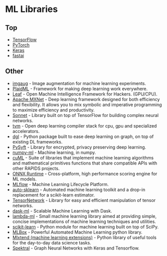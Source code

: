 # ML Libraries

## Top

- [TensorFlow](tensorflow.md)
- [PyTorch](pytorch.md)
- [Keras](keras.md)
- [fastai](https://github.com/fastai/fastai)

## Other

- [imgaug](https://github.com/aleju/imgaug) - Image augmentation for machine learning experiments.
- [PlaidML](https://github.com/plaidml/plaidml) - Framework for making deep learning work everywhere.
- [Leaf](https://github.com/autumnai/leaf) - Open Machine Intelligence Framework for Hackers. (GPU/CPU).
- [Apache MXNet](https://github.com/apache/incubator-mxnet) - Deep learning framework designed for both efficiency and flexibility. It allows you to mix symbolic and imperative programming to maximize efficiency and productivity.
- [Sonnet](https://github.com/deepmind/sonnet) - Library built on top of TensorFlow for building complex neural networks.
- [tvm](https://github.com/dmlc/tvm/) - Open deep learning compiler stack for cpu, gpu and specialized accelerators.
- [dgl](https://github.com/dmlc/dgl) - Python package built to ease deep learning on graph, on top of existing DL frameworks.
- [PySyft](https://github.com/OpenMined/PySyft) - Library for encrypted, privacy preserving deep learning.
- [numpy-ml](https://github.com/ddbourgin/numpy-ml) - Machine learning, in numpy.
- [cuML](https://github.com/rapidsai/cuml) - Suite of libraries that implement machine learning algorithms and mathematical primitives functions that share compatible APIs with other RAPIDS projects.
- [ONNX Runtime](https://github.com/microsoft/onnxruntime) - Cross-platform, high performance scoring engine for ML models.
- [MLflow](https://github.com/mlflow/mlflow) - Machine Learning Lifecycle Platform.
- [auto-sklearn](https://github.com/automl/auto-sklearn) - Automated machine learning toolkit and a drop-in replacement for a scikit-learn estimator.
- [TensorNetwork](https://github.com/google/TensorNetwork) - Library for easy and efficient manipulation of tensor networks.
- [dask-ml](https://github.com/dask/dask-ml) - Scalable Machine Learning with Dask.
- [lambda-ml](https://github.com/cloudkj/lambda-ml) - Small machine learning library aimed at providing simple, concise implementations of machine learning techniques and utilities.
- [scikit-learn](https://github.com/scikit-learn/scikit-learn) - Python module for machine learning built on top of SciPy.
- [MLBox](https://github.com/AxeldeRomblay/MLBox) - Powerful Automated Machine Learning python library.
- [Mlxtend (machine learning extensions)](https://github.com/rasbt/mlxtend) - Python library of useful tools for the day-to-day data science tasks.
- [Spektral](https://github.com/danielegrattarola/spektral) - Graph Neural Networks with Keras and Tensorflow.
